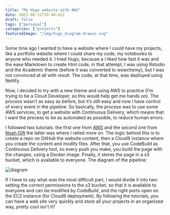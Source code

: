```yaml
---
title: "My Hugo website with AWS"
date: 2022-08-31T19:40:41Z
draft: false
tags: ["personal"]
categories: ["projects"]
featuredImage: "/img/hugo_diagram.drawio.svg"
---
```


Some time ago I wanted to have a website where I could have my projects, like a portfolio website where I could share my code, my notebooks to anyone who needed it. 
I tried Hugo, because a I liked how fast it was and the ease Markdown to create html code, in that attempt,
I was using Rstudio and the Academic theme (before it was converted to wowchemy),
but I was not convinced at all with result. The code, at that time, was deployed using Netlify.

Now, I decided to try with a new theme and using AWS to practice (I’m trying to be a Cloud Developer, so this would help get me hands on).
The process wasn’t as easy as before, but it’s still easy and now I have control of every event in the pipeline.
So basically, the process was to use some AWS services, to get a website with Continuous Delivery, which means that I want the process to be as automated as possible,
to reduce human errors.

I followed two tutorials: the first one from [AWS](https://hosting-hugo-content.workshop.aws/05_what_is_built.html]) and the second one from
[Noah Gift](https://www.youtube.com/watch?v=i-kSm2ZqFcs) the latter was where I relied more on.
The logic behind this is to create a repo on GitHub the website content, then a Cloud9 instance where you create the content and modify files.
After that, you use CodeBuild as Continuous Delivery tool, so every push you make, you build the page with the changes, using a Docker image.
Finally, it stores the page in a s3 bucket, which is available to everyone. The diagram of the pipeline:

![diagram](/img/hugo_diagram.drawio.svg)

If I have to say what was the most difficult part, I would divide it into two: setting the correct permissions to the s3 bucket,
so that it is available to everyone and can be modified by CodeBuild, and the right ports open on the EC2 instance (for Cloud9 deployment).
By following the tutorials, you can have a web site very quickly and store all your projects in an organized way, pretty cool isn't it?
